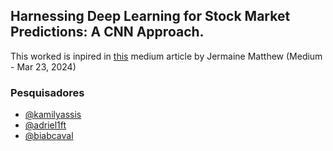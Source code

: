 ## Harnessing Deep Learning for Stock Market Predictions: A CNN Approach.

This worked is inpired in [this](https://medium.com/@matthew1992/harnessing-deep-learning-for-stock-market-predictions-a-cnn-approach-434ec4771879) medium article by Jermaine Matthew  (Medium - Mar 23, 2024)

### Pesquisadores

- [@kamilyassis](https://www.github.com/kamilyassis)
- [@adriel1ft](https://github.com/adriel1ft)
- [@biabcaval](https://github.com/biabcaval)
